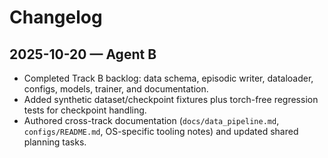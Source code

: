 # Changelog

## 2025-10-20 — Agent B
- Completed Track B backlog: data schema, episodic writer, dataloader, configs, models, trainer, and documentation.
- Added synthetic dataset/checkpoint fixtures plus torch-free regression tests for checkpoint handling.
- Authored cross-track documentation (`docs/data_pipeline.md`, `configs/README.md`, OS-specific tooling notes) and updated shared planning tasks.
